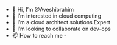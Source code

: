 - 👋 Hi, I’m @Aveshibrahim
- 👀 I’m interested in cloud computing
- 🌱 I’m a cloud architect solutions Expert
- 💞️ I’m looking to collaborate on dev-ops
- 📫 How to reach me - 

<!---
Aveshibrahim/Aveshibrahim is a ✨ special ✨ repository because its `README.md` (this file) appears on your GitHub profile.
You can click the Preview link to take a look at your changes.
--->
